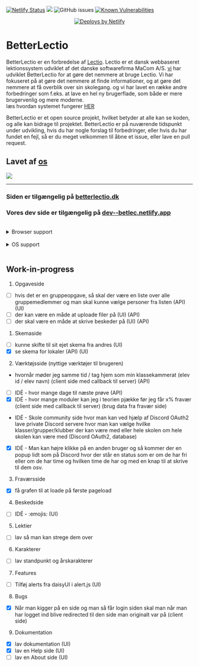 [![Netlify Status](https://api.netlify.com/api/v1/badges/fe2851de-234e-4d0b-864e-25827514c5a5/deploy-status)](https://app.netlify.com/sites/betlec/deploys)
<img src="https://badgen.net/github/release/BetterLectio/betterlectio" />
![GitHub issues](https://img.shields.io/github/issues-raw/victorDigital/betterLectio)
[![Known Vulnerabilities](https://snyk.io/test/github/BetterLectio/betterLectio/badge.svg)](https://snyk.io/test/github/BetterLectio/betterLectio)

<p align="center">
<a href="https://www.netlify.com"> <img src="https://www.netlify.com/v3/img/components/netlify-light.svg" alt="Deploys by Netlify" /> </a>
</p>

# BetterLectio

BetterLectio er en forbredelse af [Lectio](https://lectio.dk). Lectio er et dansk webbaseret lektionssystem udviklet af det danske softwarefirma MaCom A/S. [vi](https://github.com/victorDigital/betterLectio/graphs/contributors) har udviklet BetterLectio for at gøre det nemmere at bruge Lectio. Vi har fokuseret på at gøre det nemmere at finde informationer, og at gøre det nemmere at få overblik over sin skolegang. og vi har lavet en række andre forbedringer som f.eks. at lave en hel ny brugerflade, som både er mere brugervenlig og mere moderne.  
læs hvordan systemet fungerer [HER](https://betterlectio.dk/help)

BetterLectio er et open source projekt, hvilket betyder at alle kan se koden, og alle kan bidrage til projektet. BetterLectio er på nuværende tidspunkt under udvikling, hvis du har nogle forslag til forbedringer, eller hvis du har fundet en fejl, så er du meget velkommen til åbne et issue, eller lave en pull request.

## Lavet af [os](https://github.com/victorDigital/betterLectio/graphs/contributors)

<a href="https://github.com/BetterLectio/betterlectio/graphs/contributors">
<img src="https://contrib.rocks/image?repo=BetterLectio/betterlectio" />
</a>

---

### Siden er tilgængelig på [betterlectio.dk](https://betterlectio.dk)

### Vores dev side er tilgængelig på [dev--betlec.netlify.app](https://dev--betlec.netlify.app/)

<br/>

<details>

<summary>Browser support</summary>

| Chrome | Firefox | Safari |    Edge     |    Opera    |
| :----: | :-----: | :----: | :---------: | :---------: |
|   ✅    |    ✅    |   ⚠️    | ikke testet | ikke testet |

</details>

<br/>

<details>

<summary>OS support</summary>

| Windows | Mac OS | Linux |       IOS       | Android |
| :-----: | :----: | :---: | :-------------: | :-----: |
|    ✅    |   ✅    |   ✅   | ⚠️ få bugs (PWA) | ✅ (PWA) |

</details>

<br/>

## Work-in-progress

1. Opgaveside

 - [ ] hvis det er en gruppeopgave, så skal der være en liste over alle gruppemedlemmer og man skal kunne vælge personer fra listen (API) (UI)
 - [ ] der kan være en måde at uploade filer på (UI) (API)
 - [ ] der skal være en måde at skrive beskeder på (UI) (API)

1. Skemaside

 - [ ] kunne skifte til sit ejet skema fra andres (UI)
 - [x] se skema for lokaler (API) (UI)

2. Værktøjsside (nyttige værktøjer til brugeren)

 - hvornår møder jeg samme tid / tag hjem som min klassekammerat (elev id / elev navn) (client side med callback til server) (API)
 - [ ] IDÉ - hvor mange dage til næste prøve (API)
 - [x] IDÉ - hvor mange moduler kan jeg i teorien pjække før jeg får x% fravær (client side med callback til server) (brug data fra fravær side)
 - IDÉ - Skole community side hvor man kan ved hjælp af Discord OAuth2 lave private Discord servere hvor man kan vælge hvilke klasser/grupper/klubber der kan være med eller hele skolen om hele skolen kan være med (Discord OAuth2, database)
 - [x] IDÉ - Man kan højre klikke på en anden bruger og så kommer der en popup lidt som på Discord hvor der står en status som er om de har fri eller om de har time og hvilken time de har og med en knap til at skrive til dem osv.

3. Fraværsside

 - [x] få grafen til at loade på første pageload

4. Beskedside

 - [ ] IDÉ - :emojis: (UI)

5. Lektier

 - [ ] lav så man kan strege dem over

6. Karakterer

 - [ ] lav standpunkt og årskarakterer

7. Features

 - [ ] Tilføj alerts fra daisyUI i alert.js (UI)

8. Bugs

 - [x] Når man kigger på en side og man så får login siden skal man når man har logget ind blive redirected til den side man originalt var på (client side)

9. Dokumentation

 - [x] lav dokumentation (UI)
 - [x] lav en Help side (UI)
 - [ ] lav en About side (UI)
